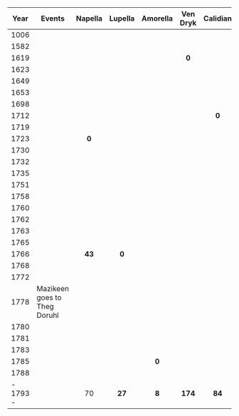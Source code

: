 | Year | Events | Napella | Lupella | Amorella | Ven Dryk | Calidian | Ymerodrol | Fenian | Circe | Lucius | Roderika | **Mazikeen** | **Bismuth** | **Jasper** | **Duska** | **Alfread** | **Rolbam** | **Seram** | **Malkath** | **Stronvan** |
| ---- | ---- | :--: | :--: | :--: | :--: | :--: | :--: | :--: | :--: | :--: | :--: | :--: | :--: | :--: | :--: | :--: | :--: | :--: | :--: | :--: |
| 1006 |  |  |  |  |  |  |  |  |  |  |  |  |  |  |  |  |  |  | **0** |  |
| 1582 |  |  |  |  |  |  |  |  |  |  |  |  |  |  |  |  | **0** |  |  |  |
| 1619 |  |  |  |  | **0** |  |  |  |  |  |  |  |  |  |  |  |  |  |  |  |
| 1623 |  |  |  |  |  |  |  |  |  |  |  |  |  |  |  |  |  |  |  |  |
| 1649 |  |  |  |  |  |  |  |  |  |  |  |  |  |  | **0** |  |  |  |  |  |
| 1653 |  |  |  |  |  |  |  |  |  |  |  |  |  |  |  |  | **71** |  |  |  |
| 1698 |  |  |  |  |  |  | **0** |  |  |  |  |  |  |  |  |  |  |  |  |  |
| 1712 |  |  |  |  |  | **0** |  |  |  |  |  |  |  |  |  |  |  |  |  |  |
| 1719 |  |  |  |  |  |  |  |  |  |  |  |  |  |  |  |  |  |  |  |  |
| 1723 |  | **0** |  |  |  |  |  |  |  |  |  |  |  |  |  |  |  |  |  |  |
| 1730 |  |  |  |  |  |  |  |  |  |  |  |  |  |  |  |  |  |  |  |  |
| 1732 |  |  |  |  |  |  |  |  |  | **0** |  |  |  |  |  |  |  |  |  |  |
| 1735 |  |  |  |  |  |  |  |  |  |  |  |  |  |  |  |  |  | **0** |  |  |
| 1751 |  |  |  |  |  |  |  |  |  |  | **0** |  |  |  |  |  |  |  |  |  |
| 1758 |  |  |  |  |  |  |  |  | **0** |  |  |  |  |  |  |  |  |  |  |  |
| 1760 |  |  |  |  |  |  |  |  |  |  |  | **0** |  |  |  |  |  |  |  |  |
| 1762 |  |  |  |  |  |  |  |  |  |  |  |  |  |  |  |  |  |  |  |  |
| 1763 |  |  |  |  |  |  |  | **0** |  |  |  |  |  |  |  |  |  |  |  |  |
| 1765 |  |  |  |  |  |  | **68** |  |  |  |  |  |  |  |  |  |  |  |  |  |
| 1766 |  | **43** | **0** |  |  |  |  |  |  |  |  |  |  |  |  |  |  |  |  |  |
| 1768 |  |  |  |  |  |  |  |  |  |  |  |  | **0** | **0** |  |  |  |  |  |  |
| 1772 |  |  |  |  |  |  |  |  |  |  |  |  |  |  |  |  |  |  |  |  |
| 1778 | Mazikeen goes to Theg Doruhl |  |  |  |  |  |  |  |  | 46 |  |  |  |  |  |  |  | 43 |  |  |
| 1780 |  |  |  |  |  |  |  |  |  |  |  |  |  |  |  |  |  |  |  |  |
| 1781 |  |  |  |  |  |  |  |  |  |  |  |  |  |  |  | **0** |  |  |  |  |
| 1783 |  |  |  |  |  |  |  |  |  | **51** |  |  |  |  |  |  |  |  |  |  |
| 1785 |  |  |  | **0** |  |  |  |  |  |  |  |  |  |  |  |  |  |  |  |  |
| 1788 |  |  |  |  |  |  |  |  |  |  |  |  |  |  |  |  |  | **53** |  |  |
| - 1793 - |  | 70 | **27** | **8** | **174** | **84** | 96 | **30** | **35** | 61 | **42** | **33** | **25** | **25** | **144** | **12** | (211) | 58 | (787) |  |
